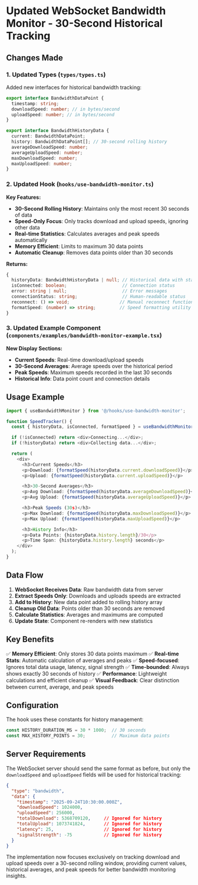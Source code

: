 # Updated WebSocket Bandwidth Monitor - 30-Second Historical Tracking

## Changes Made

### 1. Updated Types (`types/types.ts`)
Added new interfaces for historical bandwidth tracking:

```typescript
export interface BandwidthDataPoint {
  timestamp: string;
  downloadSpeed: number; // in bytes/second
  uploadSpeed: number; // in bytes/second
}

export interface BandwidthHistoryData {
  current: BandwidthDataPoint;
  history: BandwidthDataPoint[]; // 30-second rolling history
  averageDownloadSpeed: number;
  averageUploadSpeed: number;
  maxDownloadSpeed: number;
  maxUploadSpeed: number;
}
```

### 2. Updated Hook (`hooks/use-bandwidth-monitor.ts`)
**Key Features:**
- **30-Second Rolling History**: Maintains only the most recent 30 seconds of data
- **Speed-Only Focus**: Only tracks download and upload speeds, ignoring other data
- **Real-time Statistics**: Calculates averages and peak speeds automatically
- **Memory Efficient**: Limits to maximum 30 data points
- **Automatic Cleanup**: Removes data points older than 30 seconds

**Returns:**
```typescript
{
  historyData: BandwidthHistoryData | null; // Historical data with statistics
  isConnected: boolean;                     // Connection status
  error: string | null;                     // Error messages
  connectionStatus: string;                 // Human-readable status
  reconnect: () => void;                   // Manual reconnect function
  formatSpeed: (number) => string;         // Speed formatting utility
}
```

### 3. Updated Example Component (`components/examples/bandwidth-monitor-example.tsx`)
**New Display Sections:**
- **Current Speeds**: Real-time download/upload speeds
- **30-Second Averages**: Average speeds over the historical period
- **Peak Speeds**: Maximum speeds recorded in the last 30 seconds
- **Historical Info**: Data point count and connection details

## Usage Example

```typescript
import { useBandwidthMonitor } from '@/hooks/use-bandwidth-monitor';

function SpeedTracker() {
  const { historyData, isConnected, formatSpeed } = useBandwidthMonitor();

  if (!isConnected) return <div>Connecting...</div>;
  if (!historyData) return <div>Collecting data...</div>;

  return (
    <div>
      <h3>Current Speeds</h3>
      <p>Download: {formatSpeed(historyData.current.downloadSpeed)}</p>
      <p>Upload: {formatSpeed(historyData.current.uploadSpeed)}</p>

      <h3>30-Second Averages</h3>
      <p>Avg Download: {formatSpeed(historyData.averageDownloadSpeed)}</p>
      <p>Avg Upload: {formatSpeed(historyData.averageUploadSpeed)}</p>

      <h3>Peak Speeds (30s)</h3>
      <p>Max Download: {formatSpeed(historyData.maxDownloadSpeed)}</p>
      <p>Max Upload: {formatSpeed(historyData.maxUploadSpeed)}</p>

      <h3>History Info</h3>
      <p>Data Points: {historyData.history.length}/30</p>
      <p>Time Span: {historyData.history.length} seconds</p>
    </div>
  );
}
```

## Data Flow

1. **WebSocket Receives Data**: Raw bandwidth data from server
2. **Extract Speeds Only**: Downloads and uploads speeds are extracted
3. **Add to History**: New data point added to rolling history array
4. **Cleanup Old Data**: Points older than 30 seconds are removed
5. **Calculate Statistics**: Averages and maximums are computed
6. **Update State**: Component re-renders with new statistics

## Key Benefits

✅ **Memory Efficient**: Only stores 30 data points maximum
✅ **Real-time Stats**: Automatic calculation of averages and peaks
✅ **Speed-focused**: Ignores total data usage, latency, signal strength
✅ **Time-bounded**: Always shows exactly 30 seconds of history
✅ **Performance**: Lightweight calculations and efficient cleanup
✅ **Visual Feedback**: Clear distinction between current, average, and peak speeds

## Configuration

The hook uses these constants for history management:
```typescript
const HISTORY_DURATION_MS = 30 * 1000;  // 30 seconds
const MAX_HISTORY_POINTS = 30;          // Maximum data points
```

## Server Requirements

The WebSocket server should send the same format as before, but only the `downloadSpeed` and `uploadSpeed` fields will be used for historical tracking:

```json
{
  "type": "bandwidth",
  "data": {
    "timestamp": "2025-09-24T10:30:00.000Z",
    "downloadSpeed": 1024000,
    "uploadSpeed": 256000,
    "totalDownload": 5368709120,     // Ignored for history
    "totalUpload": 1073741824,       // Ignored for history
    "latency": 25,                   // Ignored for history
    "signalStrength": -75            // Ignored for history
  }
}
```

The implementation now focuses exclusively on tracking download and upload speeds over a 30-second rolling window, providing current values, historical averages, and peak speeds for better bandwidth monitoring insights.